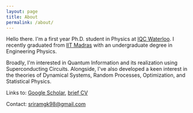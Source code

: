```yaml
---
layout: page
title: About
permalink: /about/
---
```


Hello there. I'm a first year Ph.D. student in Physics at [IQC Waterloo](https://uwaterloo.ca/institute-for-quantum-computing/). I recently graduated from [IIT Madras](https://www.iitm.ac.in/) with an undergraduate degree in Engineering Physics.

Broadly, I'm interested in Quantum Information and its realization using Superconducting Circuits. Alongside, I've also developed a keen interest in the theories of Dynamical Systems, Random Processes, Optimization, and Statistical Physics.

Links to: [Google Scholar](https://scholar.google.com/citations?user=d9-T--sAAAAJ&hl=en), [brief CV](https://sriramgkn.github.io/docs/CV_ram.pdf) <!--, [detailed CV](https://sriramgkn.github.io/docs/CV_detailed_ram.pdf)-->

Contact: [sriramgk98@gmail.com](mailto:sriramgk98@gmail.com)

<!-- ![Image of Sriram](https://raw.githubusercontent.com/SriramGkn/sriramgkn.github.io/master/images/Outside_Godav.jpeg)
Outside my hostel at IITM! The COVID-19 pandemic forced us out of this beautiful campus with little notice. -->
